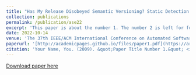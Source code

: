```yaml
---
title: "Has My Release Disobeyed Semantic Versioning? Static Detection Based on Semantic Differencing for Java"
collection: publications
permalink: /publication/ase22
excerpt: 'This paper is about the number 1. The number 2 is left for future work.'
date: 2022-10-14
venue: 'The 37th IEEE/ACM International Conference on Automated Software Engineering'
paperurl: '[http://academicpages.github.io/files/paper1.pdf](https://arxiv.org/abs/2209.00393)'
citation: 'Your Name, You. (2009). &quot;Paper Title Number 1.&quot; <i>Journal 1</i>. 1(1).'
---
```

<!-- This paper is about the number 1. The number 2 is left for future work. -->

[Download paper here](https://arxiv.org/abs/2209.00393)

<!-- Recommended citation: Your Name, You. (2009). "Paper Title Number 1." <i>Journal 1</i>. 1(1). -->
